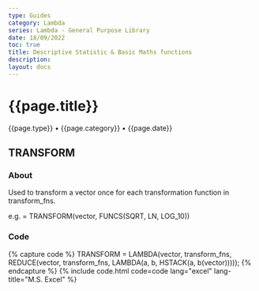 ```yaml
---
type: Guides
category: Lambda
series: Lambda - General Purpose Library
date: 18/09/2022
toc: true
title: Descriptive Statistic & Basic Maths functions
description: 
layout: docs
---
```


# {{page.title}}
<time class="metadata" style="text-alstyleign:left"> {{page.type}} • {{page.category}} • {{page.date}}</time>

## TRANSFORM

### About

Used to transform a vector once for each transformation function in transform_fns.

e.g. = TRANSFORM(vector, FUNCS(SQRT, LN, LOG_10))

### Code

{% capture code %}
TRANSFORM = LAMBDA(vector, transform_fns, REDUCE(vector, transform_fns, LAMBDA(a, b, HSTACK(a, b(vector)))));
{% endcapture %}
{% include code.html code=code lang="excel" lang-title="M.S. Excel" %}